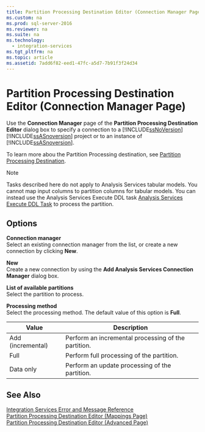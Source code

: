 ```yaml
---
title: Partition Processing Destination Editor (Connection Manager Page)
ms.custom: na
ms.prod: sql-server-2016
ms.reviewer: na
ms.suite: na
ms.technology: 
  - integration-services
ms.tgt_pltfrm: na
ms.topic: article
ms.assetid: 7add6f82-eed1-47fc-a5d7-7b91f3f24d34
---
```

# Partition Processing Destination Editor (Connection Manager Page)
  Use the **Connection Manager** page of the **Partition Processing Destination Editor** dialog box to specify a connection to a [!INCLUDE[ssNoVersion](../../Topics/TopicNameContainA/includes/ssNoVersion_md.md)] [!INCLUDE[ssASnoversion](../../Topics/TopicNameContainA/includes/ssASnoversion_md.md)] project or to an instance of [!INCLUDE[ssASnoversion](../../Topics/TopicNameContainA/includes/ssASnoversion_md.md)].  
  
 To learn more abou the Partition Processing destination, see [Partition Processing Destination](../../Topics/TopicNameNotContainA/Partition-Processing-Destination.md).  
  
> [!NOTE]  
>  Tasks described here do not apply to Analysis Services tabular models.  You cannot map input columns to partition columns for tabular models. You can instead use the Analysis Services Execute DDL task [Analysis Services Execute DDL Task](../../Topics/TopicNameNotContainA/Analysis-Services-Execute-DDL-Task.md) to process the partition.  
  
## Options  
 **Connection manager**  
 Select an existing connection manager from the list, or create a new connection by clicking **New**.  
  
 **New**  
 Create a new connection by using the **Add Analysis Services Connection Manager** dialog box.  
  
 **List of available partitions**  
 Select the partition to process.  
  
 **Processing method**  
 Select the processing method. The default value of this option is **Full**.  
  
|Value|Description|  
|-----------|-----------------|  
|Add (incremental)|Perform an incremental processing of the partition.|  
|Full|Perform full processing of the partition.|  
|Data only|Perform an update processing of the partition.|  
  
## See Also  
 [Integration Services Error and Message Reference](../../Topics/TopicNameNotContainA/Integration-Services-Error-and-Message-Reference.md)   
 [Partition Processing Destination Editor &#40;Mappings Page&#41;](../../Topics/TopicNameNotContainA/Partition-Processing-Destination-Editor--Mappings-Page-.md)   
 [Partition Processing Destination Editor &#40;Advanced Page&#41;](../../Topics/TopicNameNotContainA/Partition-Processing-Destination-Editor--Advanced-Page-.md)  
  
  